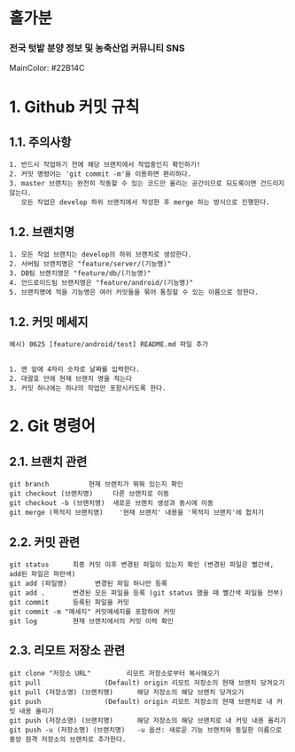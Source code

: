﻿# 홀가분
### 전국 텃밭 분양 정보 및 농축산업 커뮤니티 SNS

MainColor: #22B14C    

# 1. Github 커밋 규칙
## 1.1. 주의사항
	1. 반드시 작업하기 전에 해당 브랜치에서 작업중인지 확인하기!
	2. 커밋 명령어는 'git commit -m'을 이용하면 편리하다.
	3. master 브랜치는 완전히 작동할 수 있는 코드만 올리는 공간이므로 되도록이면 건드리지 않는다.
	   모든 작업은 develop 하위 브랜치에서 작성한 후 merge 하는 방식으로 진행한다.

## 1.2. 브랜치명
	1. 모든 작업 브랜치는 develop의 하위 브랜치로 생성한다.
	2. 서버팀 브랜치명은 "feature/server/(기능명)"
	3. DB팀 브랜치명은 "feature/db/(기능명)"
	4. 안드로이드팀 브랜치명은 "feature/android/(기능명)"
	5. 브랜치명에 적을 기능명은 여러 커밋들을 묶어 통칭할 수 있는 이름으로 정한다.

## 1.2. 커밋 메세지
	예시) 0625 [feature/android/test] README.md 파일 추가


	1. 맨 앞에 4자리 숫자로 날짜를 입력한다.
	2. 대괄호 안에 현재 브랜치 명을 적는다
	3. 커밋 하나에는 하나의 작업만 포함시키도록 한다.


# 2. Git 명령어
## 2.1. 브랜치 관련
	git branch			현재 브랜치가 뭐뭐 있는지 확인
	git checkout (브랜치명)		다른 브랜치로 이동
	git checkout -b (브랜치명)	새로운 브랜치 생성과 동시에 이동
	git merge (목적지 브랜치명) 	'현재 브랜치' 내용을 '목적지 브랜치'에 합치기

## 2.2. 커밋 관련
	git status		최종 커밋 이후 변경된 파일이 있는지 확인 (변경된 파일은 빨간색, add된 파일은 파란색)
	git add (파일명)		변경된 파일 하나만 등록
	git add . 		변경된 모든 파일을 등록 (git status 했을 때 빨간색 파일들 전부)
	git commit		등록된 파일을 커밋
	git commit -m "메세지"	커밋메세지를 포함하여 커밋
	git log			현재 브랜치에서의 커밋 이력 확인

## 2.3. 리모트 저장소 관련
	git clone "저장소 URL"			리모트 저장소로부터 복사해오기
	git pull 				(Default) origin 리모트 저장소의 현재 브랜치 당겨오기
	git pull (저장소명) (브랜치명)		해당 저장소의 해당 브랜치 당겨오기
	git push				(Default) origin 리모트 저장소의 현재 브랜치로 내 커밋 내용 올리기
	git push (저장소명) (브랜치명)		해당 저장소의 해당 브랜치로 내 커밋 내용 올리기
	git push -u (저장소명) (브랜치명)	-u 옵션: 새로운 기능 브랜치와 동일한 이름으로 중앙 원격 저장소의 브랜치로 추가한다.
